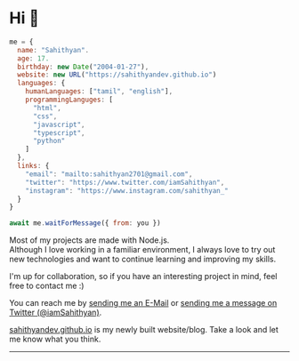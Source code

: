 # Hi 👋

```javascript
me = {
  name: "Sahithyan".
  age: 17.
  birthday: new Date("2004-01-27"),
  website: new URL("https://sahithyandev.github.io")
  languages: {
    humanLanguages: ["tamil", "english"],
    programmingLanguges: [
      "html",
      "css",
      "javascript",
      "typescript",
      "python"
    ]
  },
  links: {
    "email": "mailto:sahithyan2701@gmail.com",
    "twitter": "https://www.twitter.com/iamSahithyan",
    "instagram": "https://www.instagram.com/sahithyan_"
  }
}

await me.waitForMessage({ from: you })
```
 
Most of my projects are made with Node.js.  
Although I love working in a familiar environment, I always love to try out new technologies and want to continue learning and improving my skills.  
  
I'm up for collaboration, so if you have an interesting project in mind, feel free to contact me :)  

You can reach me by [sending me an E-Mail](mailto:sahithyan2701@gmail.com) or [sending me a message on Twitter (@iamSahithyan)](https://www.twitter.com/iamSahithyan).  

[sahithyandev.github.io](https://sahithyandev.github.io) is my newly built website/blog. Take a look and let me know what you think.

---
